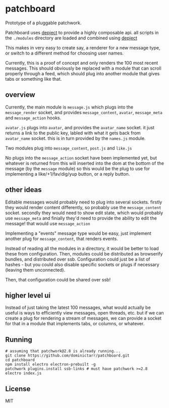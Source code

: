 # patchboard

Prototype of a pluggable patchwork.

Patchboard uses [depject](https://npm.im/depject) to provide
a highly composable api. all scripts in the `./modules` directory
are loaded and combined using [depject](https://npm.im/depject)

This makes in very easy to create say, a renderer for a new message type,
or switch to a different method for choosing user names.

Currently, this is a proof of concept and only renders the 100 most recent
messages. This should obviously be replaced with a module that can
scroll properly through a feed, which should plug into another module
that gives tabs or something like that.


## overview

Currently, the main module is `message.js` which plugs into
the `message_render` socket, and provides `message_content`, `avatar`,
`message_meta` and `message_action` hooks.

`avatar.js` plugs into `avatar`, and provides the `avatar_name` socket.
it just returns a link to the public key, labled with what it gets back
from `avatar_name` socket. this is in turn provided by the `names.js` module.

Two modules plug into `message_content`, `post.js` and `like.js`

No plugs into the `message_action` socket have been implemented yet,
but whatever is returned from this will inserted into the dom at the bottom
of the message (by the `message` module) so this would be the plug to
use for implementing a like/+1/fav/dig/yup button, or a reply button.

## other ideas

Editable messages would probably need to plug into several sockets.
firstly they would render content differently, so probably use the `message_content` socket.
secondly they would need to show edit state, which would probably use `message_meta`
and finially they'd need to provide the ability to edit the message!
that would use `message_action`

Implementing a "events" message type would be easy, just implement another
plug for `message_content`, that renders events.

Instead of reading all the modules in a directory, it would be better
to load these from configuration. Then, modules could be distributed
as browserify bundles, and distributed over ssb. Configuration
could just be a list of hashes - but you could also disable specific
sockets or plugs if necessary (leaving them unconnected).

Then, that configuration could be shared over ssb!

## higher level ui

Instead of just taking the latest 100 messages, what would actually be useful
is ways to efficiently view messages, open threads, etc.
but if we can create a plug for rendering a stream of messages,
we can provide a socket for that in a module that implements tabs, or
columns, or whatever.

## Running

```
# assuming that patchwork@2.8 is already running...
git clone https://github.com/dominictarr/patchboard.git
cd patchboard
npm install electro electron-prebuilt -g
patchwork plugins.install ssb-links # must have patchwork >=2.8
electro index.js
```


## License

MIT
